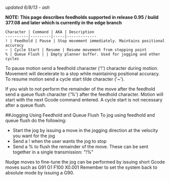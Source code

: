 _updated 6/8/13 - ash_

**NOTE: This page describes feedholds supported in release 0.95 / build 377.08 and later which is currently in the edge branch**

	Character | Command | AKA | Description
	----------|---------|-----|-------------
	! | Feedhold | Pause | Stop movement immediately. Maintains positional accuracy
	~ | Cycle Start | Resume | Resume movement from stopping point
	% | Queue Flush | | Empty planner buffer. Used for jogging and other cycles

To pause motion send a feedhold character ('!') character during motion. Movement will decelerate to a stop while maintaining positional accuracy. To resume motion send a cycle start tilde character ('~').

If you wish to not perform the remainder of the move after the feedhold send a queue flush character ('%') after the feedhold character. Motion will start with the next Gcode command entered. A cycle start is not necessary after a queue flush.

##Jogging Using Feedhold and Queue Flush
To jog using feedhold and queue flush do the following:
* Start the jog by issuing a move in the jogging direction at the velocity you want for the jog
* Send a ! when the user wants the jog to stop
* Send a % to flush the remainder of the move. These can be sent together in a single transmission: "!%"

Nudge moves to fine-tune the jog can be performed by issuing short Gcode moves such as G91 G1 F100 X0.001   Remember to set the system back to absolute mode by issuing a G90.
